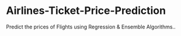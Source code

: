 # Airlines-Ticket-Price-Prediction
Predict the prices of Flights using Regression &amp; Ensemble Algorithms..
